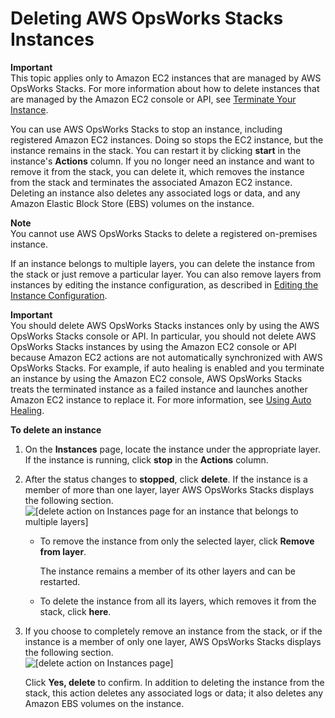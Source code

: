 # Deleting AWS OpsWorks Stacks Instances<a name="workinginstances-delete"></a>

**Important**  
This topic applies only to Amazon EC2 instances that are managed by AWS OpsWorks Stacks\. For more information about how to delete instances that are managed by the Amazon EC2 console or API, see [Terminate Your Instance](http://docs.aws.amazon.com/AWSEC2/latest/UserGuide/terminating-instances.html)\.

You can use AWS OpsWorks Stacks to stop an instance, including registered Amazon EC2 instances\. Doing so stops the EC2 instance, but the instance remains in the stack\. You can restart it by clicking **start** in the instance's **Actions** column\. If you no longer need an instance and want to remove it from the stack, you can delete it, which removes the instance from the stack and terminates the associated Amazon EC2 instance\. Deleting an instance also deletes any associated logs or data, and any Amazon Elastic Block Store \(EBS\) volumes on the instance\.

**Note**  
You cannot use AWS OpsWorks Stacks to delete a registered on\-premises instance\.

If an instance belongs to multiple layers, you can delete the instance from the stack or just remove a particular layer\. You can also remove layers from instances by editing the instance configuration, as described in [Editing the Instance Configuration](workinginstances-properties.md)\.

**Important**  
You should delete AWS OpsWorks Stacks instances only by using the AWS OpsWorks Stacks console or API\. In particular, you should not delete AWS OpsWorks Stacks instances by using the Amazon EC2 console or API because Amazon EC2 actions are not automatically synchronized with AWS OpsWorks Stacks\. For example, if auto healing is enabled and you terminate an instance by using the Amazon EC2 console, AWS OpsWorks Stacks treats the terminated instance as a failed instance and launches another Amazon EC2 instance to replace it\. For more information, see [Using Auto Healing](workinginstances-autohealing.md)\. 

**To delete an instance**

1. On the **Instances** page, locate the instance under the appropriate layer\. If the instance is running, click **stop** in the **Actions** column\.

1. After the status changes to **stopped**, click **delete**\. If the instance is a member of more than one layer, layer AWS OpsWorks Stacks displays the following section\.  
![\[delete action on Instances page for an instance that belongs to multiple layers\]](http://docs.aws.amazon.com/opsworks/latest/userguide/images/delete_instance_multiple.png)

   + To remove the instance from only the selected layer, click **Remove from layer**\.

     The instance remains a member of its other layers and can be restarted\.

   + To delete the instance from all its layers, which removes it from the stack, click **here**\.

1. If you choose to completely remove an instance from the stack, or if the instance is a member of only one layer, AWS OpsWorks Stacks displays the following section\.  
![\[delete action on Instances page\]](http://docs.aws.amazon.com/opsworks/latest/userguide/images/delete_instance.png)

   Click **Yes, delete** to confirm\. In addition to deleting the instance from the stack, this action deletes any associated logs or data; it also deletes any Amazon EBS volumes on the instance\.